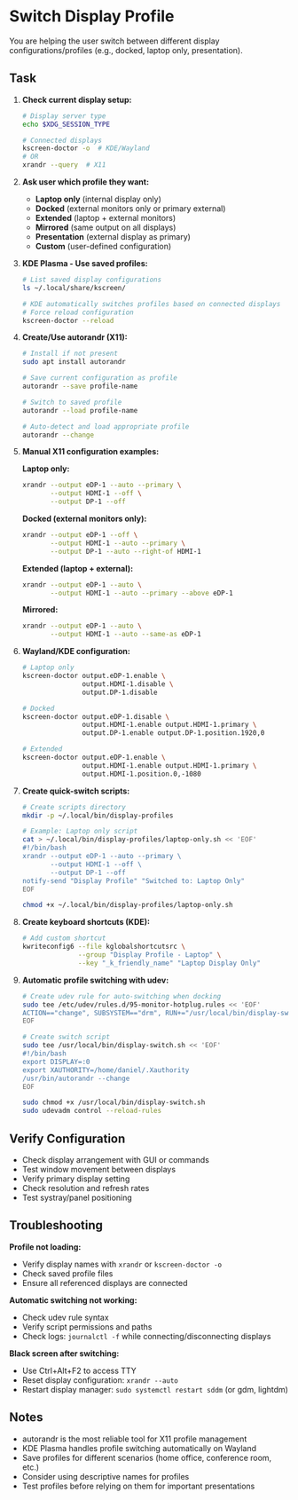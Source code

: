 # Switch Display Profile

You are helping the user switch between different display configurations/profiles (e.g., docked, laptop only, presentation).

## Task

1. **Check current display setup:**
   ```bash
   # Display server type
   echo $XDG_SESSION_TYPE

   # Connected displays
   kscreen-doctor -o  # KDE/Wayland
   # OR
   xrandr --query  # X11
   ```

2. **Ask user which profile they want:**
   - **Laptop only** (internal display only)
   - **Docked** (external monitors only or primary external)
   - **Extended** (laptop + external monitors)
   - **Mirrored** (same output on all displays)
   - **Presentation** (external display as primary)
   - **Custom** (user-defined configuration)

3. **KDE Plasma - Use saved profiles:**
   ```bash
   # List saved display configurations
   ls ~/.local/share/kscreen/

   # KDE automatically switches profiles based on connected displays
   # Force reload configuration
   kscreen-doctor --reload
   ```

4. **Create/Use autorandr (X11):**
   ```bash
   # Install if not present
   sudo apt install autorandr

   # Save current configuration as profile
   autorandr --save profile-name

   # Switch to saved profile
   autorandr --load profile-name

   # Auto-detect and load appropriate profile
   autorandr --change
   ```

5. **Manual X11 configuration examples:**

   **Laptop only:**
   ```bash
   xrandr --output eDP-1 --auto --primary \
          --output HDMI-1 --off \
          --output DP-1 --off
   ```

   **Docked (external monitors only):**
   ```bash
   xrandr --output eDP-1 --off \
          --output HDMI-1 --auto --primary \
          --output DP-1 --auto --right-of HDMI-1
   ```

   **Extended (laptop + external):**
   ```bash
   xrandr --output eDP-1 --auto \
          --output HDMI-1 --auto --primary --above eDP-1
   ```

   **Mirrored:**
   ```bash
   xrandr --output eDP-1 --auto \
          --output HDMI-1 --auto --same-as eDP-1
   ```

6. **Wayland/KDE configuration:**
   ```bash
   # Laptop only
   kscreen-doctor output.eDP-1.enable \
                  output.HDMI-1.disable \
                  output.DP-1.disable

   # Docked
   kscreen-doctor output.eDP-1.disable \
                  output.HDMI-1.enable output.HDMI-1.primary \
                  output.DP-1.enable output.DP-1.position.1920,0

   # Extended
   kscreen-doctor output.eDP-1.enable \
                  output.HDMI-1.enable output.HDMI-1.primary \
                  output.HDMI-1.position.0,-1080
   ```

7. **Create quick-switch scripts:**
   ```bash
   # Create scripts directory
   mkdir -p ~/.local/bin/display-profiles

   # Example: Laptop only script
   cat > ~/.local/bin/display-profiles/laptop-only.sh << 'EOF'
   #!/bin/bash
   xrandr --output eDP-1 --auto --primary \
          --output HDMI-1 --off \
          --output DP-1 --off
   notify-send "Display Profile" "Switched to: Laptop Only"
   EOF

   chmod +x ~/.local/bin/display-profiles/laptop-only.sh
   ```

8. **Create keyboard shortcuts (KDE):**
   ```bash
   # Add custom shortcut
   kwriteconfig6 --file kglobalshortcutsrc \
                 --group "Display Profile - Laptop" \
                 --key "_k_friendly_name" "Laptop Display Only"
   ```

9. **Automatic profile switching with udev:**
   ```bash
   # Create udev rule for auto-switching when docking
   sudo tee /etc/udev/rules.d/95-monitor-hotplug.rules << 'EOF'
   ACTION=="change", SUBSYSTEM=="drm", RUN+="/usr/local/bin/display-switch.sh"
   EOF

   # Create switch script
   sudo tee /usr/local/bin/display-switch.sh << 'EOF'
   #!/bin/bash
   export DISPLAY=:0
   export XAUTHORITY=/home/daniel/.Xauthority
   /usr/bin/autorandr --change
   EOF

   sudo chmod +x /usr/local/bin/display-switch.sh
   sudo udevadm control --reload-rules
   ```

## Verify Configuration

- Check display arrangement with GUI or commands
- Test window movement between displays
- Verify primary display setting
- Check resolution and refresh rates
- Test systray/panel positioning

## Troubleshooting

**Profile not loading:**
- Verify display names with `xrandr` or `kscreen-doctor -o`
- Check saved profile files
- Ensure all referenced displays are connected

**Automatic switching not working:**
- Check udev rule syntax
- Verify script permissions and paths
- Check logs: `journalctl -f` while connecting/disconnecting displays

**Black screen after switching:**
- Use Ctrl+Alt+F2 to access TTY
- Reset display configuration: `xrandr --auto`
- Restart display manager: `sudo systemctl restart sddm` (or gdm, lightdm)

## Notes

- autorandr is the most reliable tool for X11 profile management
- KDE Plasma handles profile switching automatically on Wayland
- Save profiles for different scenarios (home office, conference room, etc.)
- Consider using descriptive names for profiles
- Test profiles before relying on them for important presentations
